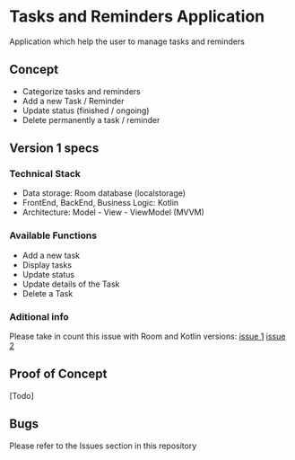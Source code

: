 # Tasks and Reminders Application #

Application which help the user to manage tasks and reminders

## Concept ##
- Categorize tasks and reminders 
- Add a new Task / Reminder
- Update status (finished / ongoing)
- Delete permanently a task / reminder


## Version 1 specs ##

### Technical Stack ###
* Data storage: Room database (localstorage)
* FrontEnd, BackEnd, Business Logic: Kotlin
* Architecture: Model - View - ViewModel (MVVM)

### Available Functions ###
* Add a new task
* Display tasks
* Update status
* Update details of the Task
* Delete a Task

### Aditional info ###
Please take in count this issue with Room and Kotlin versions:
[issue 1](https://issuetracker.google.com/issues/236612358?pli=1)
[issue 2](https://stackoverflow.com/questions/75263047/duplicate-class-in-kotlin-android)

## Proof of Concept ##
[Todo]


## Bugs ##
Please refer to the Issues section in this repository
